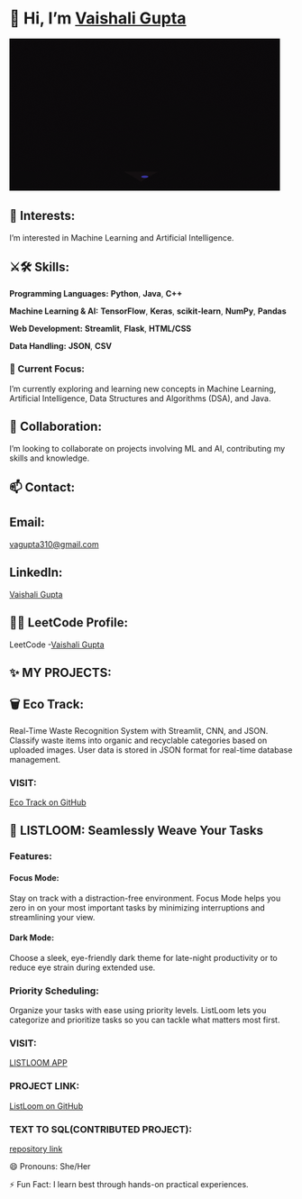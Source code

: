 


# 👋 Hi, I’m [Vaishali Gupta](https://github.com/vaishali312003)

![Fun GIF](giphy.gif)

## 👀 Interests:
I’m interested in Machine Learning and Artificial Intelligence.

## ⚔🛠 Skills:

 **Programming Languages:**
**Python**, **Java**, **C++**

 **Machine Learning & AI:**
**TensorFlow**, **Keras**, **scikit-learn**, **NumPy**, **Pandas**

 **Web Development:**
**Streamlit**, **Flask**, **HTML/CSS**

 **Data Handling:**
**JSON**, **CSV**

### 🌱 Current Focus: 
I’m currently exploring and learning new concepts in Machine Learning, Artificial Intelligence, Data Structures and Algorithms (DSA), and Java.

## 🧐 Collaboration: 
I’m looking to collaborate on projects involving ML and AI, contributing my skills and knowledge.

## 📫 Contact:

## Email:
vagupta310@gmail.com

## LinkedIn: 
[Vaishali Gupta](https://www.linkedin.com/in/vaishali-g-24b911221/)

## 👩‍💻 LeetCode Profile:
LeetCode -[Vaishali Gupta](https://leetcode.com/u/vaishali331/)

## ✨ MY PROJECTS:

## 🗑 Eco Track:
Real-Time Waste Recognition System with Streamlit, CNN, and JSON. Classify waste items into organic and recyclable categories based on uploaded images. User data is stored in JSON format for real-time database management.

### VISIT: 
[Eco Track on GitHub](https://github.com/vaishali312003/TRY)

## 📃 LISTLOOM: Seamlessly Weave Your Tasks

### Features:

#### Focus Mode: 
Stay on track with a distraction-free environment. Focus Mode helps you zero in on your most important tasks by minimizing interruptions and streamlining your view.

#### Dark Mode:
Choose a sleek, eye-friendly dark theme for late-night productivity or to reduce eye strain during extended use.

### Priority Scheduling:
Organize your tasks with ease using priority levels. ListLoom lets you categorize and prioritize tasks so you can tackle what matters most first.

### VISIT:
[LISTLOOM APP](https://list-loom-nine.vercel.app/)


### PROJECT LINK:
[ListLoom on GitHub](https://github.com/vaishali312003/ListLoom)
### TEXT TO SQL(CONTRIBUTED PROJECT):
[repository link](https://github.com/Darshikartisto/Text_To_SQL)

😄 Pronouns: She/Her

⚡ Fun Fact: I learn best through hands-on practical experiences.

